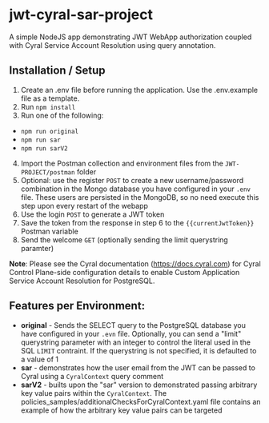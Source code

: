 # jwt-cyral-sar-project
A simple NodeJS app demonstrating JWT WebApp authorization coupled with Cyral Service Account Resolution using query annotation.


## Installation / Setup
1. Create an .env file before running the application.  Use the .env.example file as a template.
2. Run `npm install`
3. Run one of the following:
- `npm run original`
- `npm run sar`
- `npm run sarV2`
4. Import the Postman collection and environment files from the `JWT-PROJECT/postman` folder
5. Optional: use the register `POST` to create a new username/password combination in the Mongo database you have configured in your `.env` file.  These users are persisted in the MongoDB, so no need execute this step upon every restart of the webapp
6. Use the login `POST` to generate a JWT token
7. Save the token from the response in step 6 to the `{{currentJwtToken}}` Postman variable
8. Send the welcome `GET` (optionally sending the limit querystring paramter)

**Note**: Please see the Cyral documentation (https://docs.cyral.com) for Cyral Control Plane-side configuration details to enable Custom Application Service Account Resolution for PostgreSQL.


## Features per Environment:
- **original** - Sends the SELECT query to the PostgreSQL database you have configured in your `.evn` file.  Optionally, you can send a "limit" querystring parameter with an integer to control the literal used in the SQL `LIMIT` contraint.  If the querystring is not specified, it is defaulted to a value of 1
- **sar** - demonstrates how the user email from the JWT can be passed to Cyral using a `CyralContext` query comment
- **sarV2** - builts upon the "sar" version to demonstrated passing arbitrary key value pairs within the `CyralContext`. The policies_samples/additionalChecksForCyralContext.yaml file contains an example of how the arbitrary key value pairs can be targeted